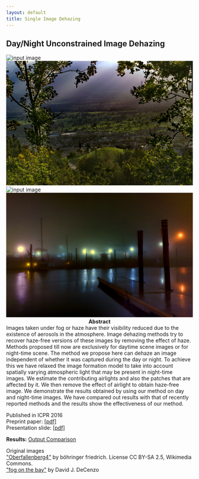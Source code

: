 ```yaml
---
layout: default
title: Single Image Dehazing
---
```


## Day/Night Unconstrained Image Dehazing
<div class="row">
   <div class="col-xs-6">
   <img src="{{ site.baseurl }}/public/haze_image/Oberfallenberg_input.jpg" alt="input image"/>
   </div>
   <div class="col-xs-6">
   <img src="results/Oberfallenberg_our.jpg" alt="output image"/>
   </div>
   
   <div class="col-xs-6">
   <img src="{{ site.baseurl }}/public/haze_image/fog_on_the_bay_input.jpg" alt="input image"/>
   </div>
   <div class="col-xs-6">
   <img src="results/fog_on_the_bay_our.jpg" alt="output image"/>
   </div>
</div>

<center><b>Abstract</b></center>
Images taken under fog or haze have their visibility reduced due to the existence of aerosols in the atmosphere. Image dehazing methods try to recover haze-free versions of these images by removing the effect of haze. Methods proposed till now are exclusively for daytime scene images or for night-time scene. The method we propose here can dehaze an image independent of whether it was captured during the day or night. To achieve this we have relaxed the image formation model to take into account spatially varying atmospheric light that may be present in night-time images. We estimate the contributing airlights and also the patches that are affected by it. We then remove the effect of airlight to obtain haze-free image. We demonstrate the results obtained by using our method on day and night-time images. We have compared out results with that of recently reported methods and the results show the effectiveness of our method.

Published in ICPR 2016 <br/>
Preprint paper: [[pdf]](santra_dehaze_unconstrained.pdf) <br/>
Presentation slide: [[pdf]](icpr16_slide.pdf)

**Results:** [Output Comparison](results.html)

Original images <br/>
<a href="http://commons.wikimedia.org/wiki/File:Oberfallenberg4.JPG">"Oberfallenberg4"</a> by böhringer friedrich. License CC BY-SA 2.5, Wikimedia Commons. <br/>
["fog on the bay"](https://www.flickr.com/photos/dave_decenzo/11479141474/) by David J. DeCenzo

